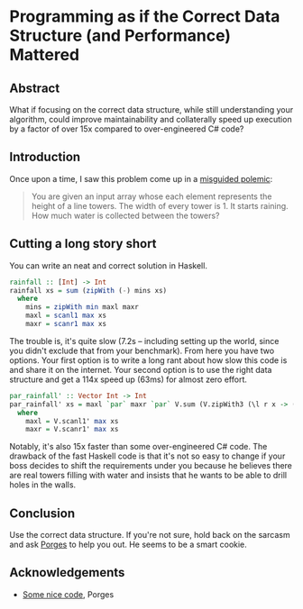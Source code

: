 # Programming as if the Correct Data Structure (and Performance) Mattered

## Abstract

What if focusing on the correct data structure, while still understanding
your algorithm, could improve maintainability and collaterally speed up
execution by a factor of over 15x compared to over-engineered C# code?

## Introduction

Once upon a time, I saw this problem come up in a [misguided
polemic](https://drive.google.com/file/d/0B59Tysg-nEQZUkdRT2lfUVM3cVk):

> You are given an input array whose each element represents the height of a
> line towers.  The width of every tower is 1.  It starts raining.  How much
> water is collected between the towers?

## Cutting a long story short

You can write an neat and correct solution in Haskell.

```haskell
rainfall :: [Int] -> Int
rainfall xs = sum (zipWith (-) mins xs)
  where
    mins = zipWith min maxl maxr
    maxl = scanl1 max xs
    maxr = scanr1 max xs
```

The trouble is, it's quite slow (7.2s &ndash; including setting up the
world, since you didn't exclude that from your benchmark).  From here
you have two options.  Your first option is to write a long rant about
how slow this code is and share it on the internet.  Your second
option is to use the right data structure and get a 114x speed up
(63ms) for almost zero effort.

```haskell
par_rainfall' :: Vector Int -> Int
par_rainfall' xs = maxl `par` maxr `par` V.sum (V.zipWith3 (\l r x -> (min l r) - x) maxl maxr xs)
  where
    maxl = V.scanl1' max xs
    maxr = V.scanr1' max xs
```

Notably, it's also 15x faster than some over-engineered C# code.  The
drawback of the fast Haskell code is that it's not so easy to change if
your boss decides to shift the requirements under you because he
believes there are real towers filling with water and insists that he
wants to be able to drill holes in the walls.

## Conclusion

Use the correct data structure.  If you're not sure, hold back on the
sarcasm and ask [Porges](https://github.com/Porges) to help you out.  He
seems to be a smart cookie.

## Acknowledgements

* [Some nice code](https://gist.github.com/Porges/9ca15a9ec01bf055edcd88394496dbe3),
  Porges
